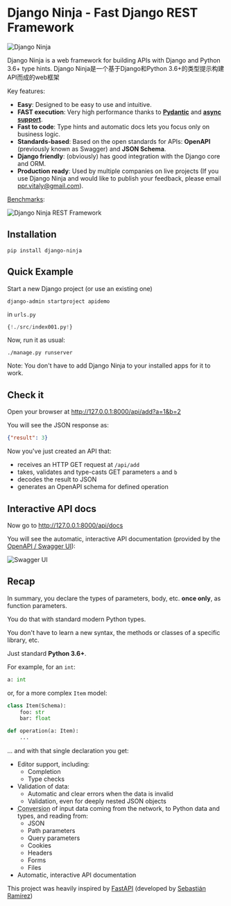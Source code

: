 # Django Ninja - Fast Django REST Framework

![Django Ninja](img/hero.png)

Django Ninja is a web framework for building APIs with Django and Python 3.6+ type hints.
Django Ninja是一个基于Django和Python 3.6+的类型提示构建API而成的web框架

Key features:

 - **Easy**: Designed to be easy to use and intuitive.
 - **FAST execution**: Very high performance thanks to **<a href="https://pydantic-docs.helpmanual.io" target="_blank">Pydantic</a>** and **<a href="/async-support/">async support</a>**. 
 - **Fast to code**: Type hints and automatic docs lets you focus only on business logic.
 - **Standards-based**: Based on the open standards for APIs: **OpenAPI** (previously known as Swagger) and **JSON Schema**.
 - **Django friendly**: (obviously) has good integration with the Django core and ORM.
 - **Production ready**: Used by multiple companies on live projects (If you use Django Ninja and would like to publish your feedback, please email ppr.vitaly@gmail.com).

<a href="https://github.com/vitalik/django-ninja-benchmarks" target="_blank">Benchmarks</a>:

![Django Ninja REST Framework](img/benchmark.png)

## Installation

```
pip install django-ninja
```

## Quick Example

Start a new Django project (or use an existing one)
```
django-admin startproject apidemo
```

in `urls.py`

```Python hl_lines="3 5 8 9 10 15"
{!./src/index001.py!}
```

Now, run it as usual:
```
./manage.py runserver
```

Note: You don't have to add Django Ninja to your installed apps for it to work.

## Check it

Open your browser at <a href="http://127.0.0.1:8000/api/add?a=1&b=2" target="_blank">http://127.0.0.1:8000/api/add?a=1&b=2</a>

You will see the JSON response as:
```JSON
{"result": 3}
```
Now you've just created an API that:

 - receives an HTTP GET request at `/api/add`
 - takes, validates and type-casts GET parameters `a` and `b`
 - decodes the result to JSON
 - generates an OpenAPI schema for defined operation

## Interactive API docs

Now go to <a href="http://127.0.0.1:8000/api/docs" target="_blank">http://127.0.0.1:8000/api/docs</a>

You will see the automatic, interactive API documentation (provided by the <a href="https://github.com/swagger-api/swagger-ui" target="_blank">OpenAPI / Swagger UI</a>):

![Swagger UI](img/index-swagger-ui.png)


## Recap

In summary, you declare the types of parameters, body, etc. **once only**, as function parameters. 

You do that with standard modern Python types.

You don't have to learn a new syntax, the methods or classes of a specific library, etc.

Just standard **Python 3.6+**.

For example, for an `int`:

```Python
a: int
```

or, for a more complex `Item` model:

```Python
class Item(Schema):
    foo: str
    bar: float

def operation(a: Item):
    ...
```

... and with that single declaration you get:

* Editor support, including:
    * Completion
    * Type checks
* Validation of data:
    * Automatic and clear errors when the data is invalid
    * Validation, even for deeply nested JSON objects
* <abbr title="also known as: serialization, parsing, marshalling">Conversion</abbr> of input data coming from the network, to Python data and types, and reading from:
    * JSON
    * Path parameters
    * Query parameters
    * Cookies
    * Headers
    * Forms
    * Files
* Automatic, interactive API documentation

This project was heavily inspired by <a href="https://fastapi.tiangolo.com/" target="_blank">FastAPI</a> (developed by <a href="https://github.com/tiangolo" target="_blank">Sebastián Ramírez</a>)

